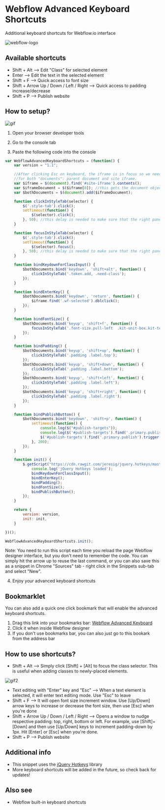 # Webflow Advanced Keyboard Shortcuts
Additional keyboard shortcuts for Webflow.io interface

![webflow-logo](http://uploads.webflow.com/55e93f06d996a5894512d00d/55dd1a448f79b836280d697f_png.png)

## Available shortcuts
* Shift + Alt --> Edit "Class" for selected element
* Enter --> Edit the text in the selected element
* Shift + F --> Quick access to font size
* Shift + Arrow Up / Down / Left / Right --> Quick access to padding increase/decrease
* Shift + P --> Publish website

## How to setup?

![gif](https://github.com/maciejsaw/webflow-advanced-keyboard-shortcuts/raw/master/keyboard%20webflow.gif)

1) Open your browser developer tools

2) Go to the console tab

3) Paste the following code into the console

```javascript
var WebflowAdvancedKeyboardShortcuts = (function() {
    var version = "1.1";

    //After clicking Esc on keyboard, the iframe is in focus so we need to bind the keys 
    //for both "documents": parent document and site iframe. 
    var $iframe = $(document).find('#site-iframe').contents();
    var $iframeDocument = $($iframe[0]); //this gets the document object of the iframe
    var $bothDocuments = $(document).add($iframeDocument);

    function clickInStyleTab(selector) {
        $('.style-tab').click();
        setTimeout(function() {
            $(selector).click();
        }, 50); //this delay is needed to make sure that the right panel tab is switched
    }

    function focusInStyleTab(selector) {
        $('.style-tab').click();
        setTimeout(function() {
            $(selector).focus();
        }, 50); //this delay is needed to make sure that the right panel tab is switched
    }

    function bindKeydownForClassInput() {
        $bothDocuments.bind('keydown', 'shift+alt', function() {
            clickInStyleTab('.token.add, .need-class');
        });
    }

    function bindEnterKey() {
        $bothDocuments.bind('keydown', 'return', function() {
            $iframe.find('.wf-selected').dblclick();
        });
    }

    function bindFontSize() {
        $bothDocuments.bind('keyup', 'shift+f', function() {
            focusInStyleTab('.font-size.pull-left  .kit-unit-box.kit-text-input .input');
        });
    }

    function bindPadding() {
        $bothDocuments.bind('keyup', 'shift+up', function() {
            clickInStyleTab('.padding .label.top');
        });
        $bothDocuments.bind('keyup', 'shift+down', function() {
            clickInStyleTab('.padding .label.bottom');
        });
        $bothDocuments.bind('keyup', 'shift+left', function() {
            clickInStyleTab('.padding .label.left');
        });
        $bothDocuments.bind('keyup', 'shift+right', function() {
            clickInStyleTab('.padding .label.right');
        });
    }

    function bindPublishButton() {
        $bothDocuments.bind('keydown', 'shift+p', function() {
            setTimeout(function() {
                console.log($("#publish-targets"));
                console.log($('#publish-targets').find('.primary.publish'));
                $('#publish-targets').find('.primary.publish').trigger('click');
            }, 200);
        });
    }

    function init() {
        $.getScript("https://cdn.rawgit.com/jeresig/jquery.hotkeys/master/jquery.hotkeys.js", function() {
            console.log('jQuery Hotkeys loaded');
            bindKeydownForClassInput();
            bindEnterKey();
            bindPadding();
            bindFontSize();
            bindPublishButton();
        });
    }

    return {
        version: version,
        init: init,
    }

})();

WebflowAdvancedKeyboardShortcuts.init();

```

Note: You need to run this script each time you reload the page Webflow designer interface, but you don't need to remember the code. You can simply hit the arrow up to reuse the last command, or you can also save this as a snippet in Chrome "Sources" tab - right click in the Snippets sub-tab and select "New".

4) Enjoy your advanced keyboard shortcuts

## Bookmarklet

You can also add a quick one click bookmark that will enable the advanced keyboard shortcuts. 
1. Drag this link into your bookmarks bar: [Webflow Advanced Keyboard](javascript:void%20function(){var%20n=function(){function%20n(n){$(%22.style-tab%22).click(),setTimeout(function(){$(n).click()},50)}function%20t(n){$(%22.style-tab%22).click(),setTimeout(function(){$(n).focus()},50)}function%20i(){r.bind(%22keydown%22,%22shift+alt%22,function(){n(%22.token.add,%20.need-class%22)})}function%20e(){r.bind(%22keydown%22,%22return%22,function(){d.find(%22.wf-selected%22).dblclick()})}function%20o(){r.bind(%22keyup%22,%22shift+f%22,function(){t(%22.font-size.pull-left%20%20.kit-unit-box.kit-text-input%20.input%22)})}function%20u(){r.bind(%22keyup%22,%22shift+up%22,function(){n(%22.padding%20.label.top%22)}),r.bind(%22keyup%22,%22shift+down%22,function(){n(%22.padding%20.label.bottom%22)}),r.bind(%22keyup%22,%22shift+left%22,function(){n(%22.padding%20.label.left%22)}),r.bind(%22keyup%22,%22shift+right%22,function(){n(%22.padding%20.label.right%22)})}function%20c(){r.bind(%22keydown%22,%22shift+p%22,function(){setTimeout(function(){console.log($(%22%23publish-targets%22)),console.log($(%22%23publish-targets%22).find(%22.primary.publish%22)),$(%22%23publish-targets%22).find(%22.primary.publish%22).trigger(%22click%22)},200)})}function%20f(){$.getScript(%22https://cdn.rawgit.com/jeresig/jquery.hotkeys/master/jquery.hotkeys.js%22,function(){console.log(%22jQuery%20Hotkeys%20loaded%22),i(),e(),u(),o(),c()})}var%20s=%221.1%22,d=$(document).find(%22%23site-iframe%22).contents(),l=$(d[0]),r=$(document).add(l);return{version:s,init:f}}();n.init()}();)   
2. Click it when inside Webflow designer
3. If you don't use bookmarks bar, you can also just go to this bookark from the address bar


## How to use shortcuts?

* Shift + Alt --> Simply click [Shift] + [Alt] to focus the class selector. This is useful when adding classes to newly-placed elements.

![gif2](https://raw.githubusercontent.com/maciejsaw/webflow-advanced-keyboard-shortcuts/master/keyboard%20webflow2.gif)

* Text editing with "Enter" key and "Esc" --> When a text element is selected, it will enter text editing mode. Use "Esc" to leave
* Shift + F --> It will open font size increment window. Use [Up/Down] arrow keys to increase or decrease the font size, then use [Esc] when you're done
* Shift + Arrow Up / Down / Left / Right --> Opens a window to nudge respective padding: top, right, bottom or left. For example, use [Shift]+[Down] and then use [Up/Down] keys to increment padding-down by 1px. Hit [Enter] or [Esc] when you're done.
* Shift + P --> Publish website

## Additional info
* This snippet uses the [jQuery Hotkeys](https://github.com/jeresig/jquery.hotkeys) library 
* More keyboard shortcuts will be added in the future, so check back for updates!

## Also see 
* Webflow built-in keyboard shortcuts
